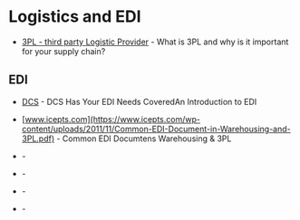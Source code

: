 # Logistics and EDI

- [3PL - third party Logistic Provider](https://www.hive.app/blog/3pl-meaning) - What is 3PL and why is it important for your supply chain?

## EDI
- [DCS](https://www.dcs-is-edi.com/understanding-edi/) - DCS Has Your EDI Needs CoveredAn Introduction to EDI
- [www.icepts.com](https://www.icepts.com/wp-content/uploads/2011/11/Common-EDI-Document-in-Warehousing-and-3PL.pdf) - Common EDI Documtens Warehousing & 3PL



- [ ](   ) - 

- [ ](   ) - 

- [ ](   ) - 

- [ ](   ) - 
